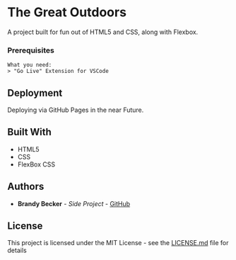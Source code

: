 # The Great Outdoors

A project built for fun out of HTML5 and CSS, along with Flexbox.


### Prerequisites

```
What you need:
> "Go Live" Extension for VSCode
```

## Deployment

Deploying via GitHub Pages in the near Future.

## Built With

* HTML5
* CSS
* FlexBox CSS


## Authors

* **Brandy Becker** - *Side Project* - [GitHub](https://github.com/BrandyBecker)

## License

This project is licensed under the MIT License - see the [LICENSE.md](LICENSE.md) file for details

